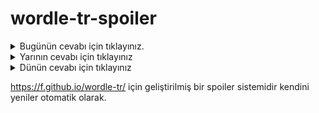 # wordle-tr-spoiler

<details>
  <summary>Bugünün cevabı için tıklayınız.</summary>
  <br>
    <b> vahit </b>
</details>

<details>
  <summary>Yarının cevabı için tıklayınız</summary>
  <br>
   <b> iflah </b>
</details>

<details>
  <summary>Dünün cevabı için tıklayınız </summary>
  <br>
  <b> aşama </b>
</details>

https://f.github.io/wordle-tr/ için geliştirilmiş bir spoiler sistemidir kendini yeniler otomatik olarak.

